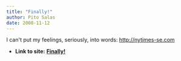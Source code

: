 ```yaml
---
title: "Finally!"
author: Pito Salas
date: 2008-11-12
---
```


I can't put my feelings, seriously, into words: <http://nytimes-se.com>


* **Link to site:** **[Finally!](None)**
